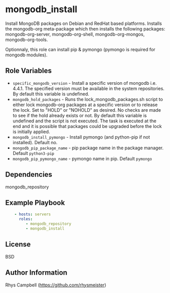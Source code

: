 mongodb_install
===============

Install MongoDB packages on Debian and RedHat based platforms. Installs the mongodb-org meta-package which then installs the following packages: mongodb-org-server, mongodb-org-shell, mongodb-org-mongos, mongodb-org-tools.

Optionnaly, this role can install pip & pymongo (pymongo is required for mongodb modules).

Role Variables
--------------

* `specific_mongodb_version` - Install a specific version of mongodb i.e. 4.4.1. The specified version must be available in the system repositories. By default this variable is undefined.
* `mongodb_hold_packages` - Runs the lock_mongodb_packages.sh script to either lock mongodb-org packages at a specific version or to release the lock. Set to "HOLD" or "NOHOLD" as desired. No checks are made to see if the hold already exists or not. By default this variable is undefined and the script is not executed. The task is executed at the end and it is possible that packages could be upgraded before the lock is initially applied.
* `mongodb_install_pymongo` - Install pymongo (and python-pip if not installed). Default no.
* `mongodb_pip_package_name` - pip package name in the package manager. Default `python3-pip`
* `mongodb_pip_pymongo_name` - pymongo name in pip. Default `pymongo`

Dependencies
------------
mongodb_repository

Example Playbook
----------------

```yaml
    - hosts: servers
      roles:
         - mongodb_repository
         - mongodb_install
```

License
-------

BSD

Author Information
------------------

Rhys Campbell (https://github.com/rhysmeister)
